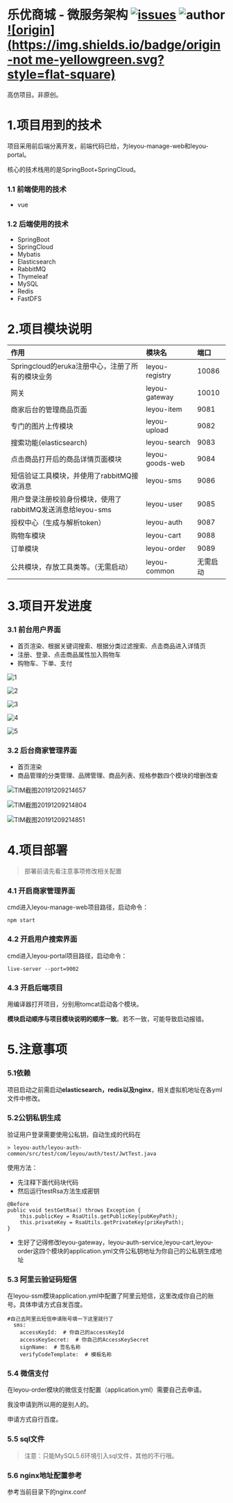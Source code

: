 # 乐优商城 - 微服务架构 [![issues](https://img.shields.io/bitbucket/issues-raw/2227324689/ToBeBetter.svg?style=flat-square)](https://github.com/2227324689/gpmall/issues) ![author](https://img.shields.io/badge/author-Charlotte-blue.svg?style=flat-square) [![origin](https://img.shields.io/badge/origin-not me-yellowgreen.svg?style=flat-square)](https://www.gupaoedu.com)

高仿项目。非原创。



# 1.项目用到的技术

项目采用前后端分离开发，前端代码已给，为leyou-manage-web和leyou-portal。

核心的技术栈用的是SpringBoot+SpringCloud。

### 1.1 前端使用的技术

- vue

  

### 1.2 后端使用的技术

- SpringBoot
- SpringCloud
- Mybatis
- Elasticsearch
- RabbitMQ
- Thymeleaf
- MySQL
- Redis
- FastDFS





# 2.项目模块说明

| 作用                                                        | 模块名          | 端口     |
| :---------------------------------------------------------- | :-------------- | :------- |
| Springcloud的eruka注册中心，注册了所有的模块业务            | leyou-registry  | 10086    |
| 网关                                                        | leyou-gateway   | 10010    |
| 商家后台的管理商品页面                                      | leyou-item      | 9081     |
| 专门的图片上传模块                                          | leyou-upload    | 9082     |
| 搜索功能(elasticsearch)                                     | leyou-search    | 9083     |
| 点击商品打开后的商品详情页面模块                            | leyou-goods-web | 9084     |
| 短信验证工具模块，并使用了rabbitMQ接收消息                  | leyou-sms       | 9086     |
| 用户登录注册校验身份模块，使用了rabbitMQ发送消息给leyou-sms | leyou-user      | 9085     |
| 授权中心（生成与解析token）                                 | leyou-auth      | 9087     |
| 购物车模块                                                  | leyou-cart      | 9088     |
| 订单模块                                                    | leyou-order     | 9089     |
| 公共模块，存放工具类等。（无需启动）                        | leyou-common    | 无需启动 |





# 3.项目开发进度

### 3.1 前台用户界面

- 首页渲染、根据关键词搜索、根据分类过滤搜索、点击商品进入详情页
- 注册、登录、点击商品属性加入购物车
- 购物车、下单、支付

![1](C:\Users\Lenovo\Desktop\temp\leyou\assets\1.jpg)





![2](C:\Users\Lenovo\Desktop\temp\leyou\assets\2.jpg)



![3](C:\Users\Lenovo\Desktop\temp\leyou\assets\3.jpg)





![4](C:\Users\Lenovo\Desktop\temp\leyou\assets\4.png)





![5](C:\Users\Lenovo\Desktop\temp\leyou\assets\5.png)







### 3.2 后台商家管理界面

- 首页渲染
- 商品管理的分类管理、品牌管理、商品列表、规格参数四个模块的增删改查



![TIM截图20191209214657](C:\Users\Lenovo\Desktop\temp\leyou\assets\TIM截图20191209214657.png)





![TIM截图20191209214804](C:\Users\Lenovo\Desktop\temp\leyou\assets\TIM截图20191209214804.png)





![TIM截图20191209214851](C:\Users\Lenovo\Desktop\temp\leyou\assets\TIM截图20191209214851.png)





# 4.项目部署

>部署前请先看注意事项修改相关配置



### 4.1 开启商家管理界面

cmd进入leyou-manage-web项目路径，启动命令：

```
npm start
```





### 4.2 开启用户搜索界面

cmd进入leyou-portal项目路径，启动命令：

```
live-server --port=9002
```



### 4.3 开启后端项目

用编译器打开项目，分别用tomcat启动各个模块。

**模块启动顺序与项目模块说明的顺序一致**。若不一致，可能导致启动报错。





# 5.注意事项

### 5.1依赖

项目启动之前需启动**elasticsearch，redis以及nginx**，相关虚拟机地址在各yml文件中修改。



### 5.2公钥私钥生成

 验证用户登录需要使用公私钥，自动生成的代码在

	> leyou-auth/leyou-auth-common/src/test/com/leyou/auth/test/JwtTest.java



使用方法：

- 先注释下面代码块代码
- 然后运行testRsa方法生成密钥

```
@Before
public void testGetRsa() throws Exception {
    this.publicKey = RsaUtils.getPublicKey(pubKeyPath);
    this.privateKey = RsaUtils.getPrivateKey(priKeyPath);
}
```

- 生好了记得修改leyou-gateway，leyou-auth-service,leyou-cart,leyou-order这四个模块的application.yml文件公私钥地址为你自己的公私钥生成地址



### 5.3 阿里云验证码短信

在leyou-ssm模块application.yml中配置了阿里云短信，这里改成你自己的账号。具体申请方式自发百度。

```
#自己去阿里云短信申请账号填一下这里就行了
  sms:
    accessKeyId:  # 你自己的accessKeyId
    accessKeySecret:  # 你自己的AccessKeySecret
    signName:  # 签名名称
    verifyCodeTemplate:  # 模板名称
```



### 5.4 微信支付

在leyou-order模块的微信支付配置（application.yml）需要自己去申请。

我没申请到所以用的是别人的。

申请方式自行百度。



### 5.5 sql文件

> 注意：只能MySQL5.6环境引入sql文件，其他的不行哦。



### 5.6 nginx地址配置参考

参考当前目录下的nginx.conf



